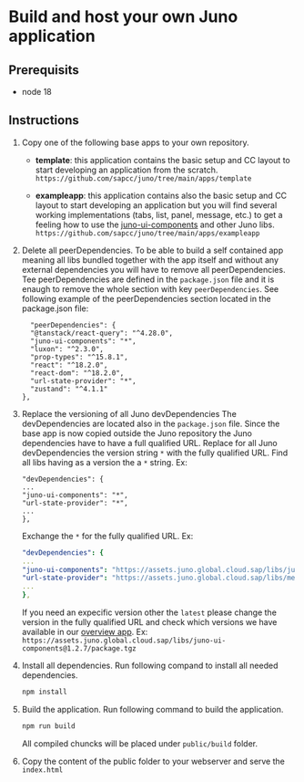 # Build and host your own Juno application

## Prerequisits

- node 18

## Instructions

1. Copy one of the following base apps to your own repository.

   - **template**: this application contains the basic setup and CC layout to start developing an application from the scratch.
     `https://github.com/sapcc/juno/tree/main/apps/template`

   - **exampleapp**: this application contains also the basic setup and CC layout to start developing an application but you will find several working implementations (tabs, list, panel, message, etc.) to get a feeling how to use the [juno-ui-components](https://ui.juno.global.cloud.sap/) and other Juno libs.
     `https://github.com/sapcc/juno/tree/main/apps/exampleapp`

2. Delete all peerDependencies.
   To be able to build a self contained app meaning all libs bundled together with the app itself and without any external dependencies you will have to remove all peerDependencies. Tee peerDependencies are defined in the `package.json` file and it is enaugh to remove the whole section with key `peerDependencies`.
   See following example of the peerDependencies section located in the package.json file:
   ```jsonc
     "peerDependencies": {
     "@tanstack/react-query": "^4.28.0",
     "juno-ui-components": "*",
     "luxon": "^2.3.0",
     "prop-types": "^15.8.1",
     "react": "^18.2.0",
     "react-dom": "^18.2.0",
     "url-state-provider": "*",
     "zustand": "^4.1.1"
   },
   ```
3. Replace the versioning of all Juno devDependencies
   The devDependencies are located also in the `package.json` file. Since the base app is now copied outside the Juno repository the Juno dependencies have to have a full qualified URL. Replace for all Juno devDependencies the version string `*` with the fully qualified URL.
   Find all libs having as a version the a `*` string. Ex:

   ```jsonc
   "devDependencies": {
   ...
   "juno-ui-components": "*",
   "url-state-provider": "*",
   ...
   },
   ```

   Exchange the `*` for the fully qualified URL. Ex:

   ```yaml
   "devDependencies": {
   ...
   "juno-ui-components": "https://assets.juno.global.cloud.sap/libs/juno-ui-components@latest/package.tgz",
   "url-state-provider": "https://assets.juno.global.cloud.sap/libs/messages-provider@latest/package.tgz",
   ...
   },
   ```

   If you need an expecific version other the `latest` please change the version in the fully qualified URL and check which versions we have available in our [overview app](https://assets.juno.global.cloud.sap/?__s=N4IghgzhCmAuEFoD2A3aAnFBLaB3EAXKLGAEYCSAdgCbQAehATADQiVgrmzQC2hIIVgAcwlaABsA8kOhjqhAGZhxMAL6qgA). Ex: `https://assets.juno.global.cloud.sap/libs/juno-ui-components@1.2.7/package.tgz`

4. Install all dependencies.
   Run following compand to install all needed dependencies.
   ```bash
   npm install
   ```
5. Build the application.
   Run following command to build the application.

   ```bash
   npm run build
   ```

   All compiled chuncks will be placed under `public/build` folder.

6. Copy the content of the public folder to your webserver and serve the `index.html`
